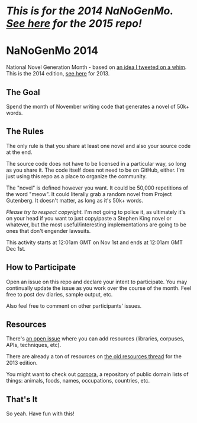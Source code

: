 
# _This is for the 2014 NaNoGenMo. [See here](https://github.com/dariusk/NaNoGenMo-2015) for the 2015 repo!_


# NaNoGenMo 2014

National Novel Generation Month - based on [an idea I tweeted on a whim](https://twitter.com/tinysubversions/status/396305662000775168). This is the 2014 edition, [see here](https://github.com/dariusk/NaNoGenMo) for 2013.

## The Goal

Spend the month of November writing code that generates a novel of 50k+ words.

## The Rules

The only rule is that you share at least one novel and also your source code at the end.

The source code does not have to be licensed in a particular way, so long as you share it. The code itself does not need to be on GitHub, either. I'm just using this repo as a place to organize the community.

The "novel" is defined however you want. It could be 50,000 repetitions of the word "meow". It could literally grab a random novel from Project Gutenberg. It doesn't matter, as long as it's 50k+ words.

_Please try to respect copyright._ I'm not going to police it, as ultimately it's on your head if you want to just copy/paste a Stephen King novel or whatever, but the most useful/interesting implementations are going to be ones that don't engender lawsuits.

This activity starts at 12:01am GMT on Nov 1st and ends at 12:01am GMT Dec 1st.

## How to Participate

Open an issue on this repo and declare your intent to participate. You may continually update the issue as you work over the course of the month. Feel free to post dev diaries, sample output, etc.

Also feel free to comment on other participants' issues.

## Resources

There's [an open issue](https://github.com/dariusk/NaNoGenMo-2014/issues/1) where you can add resources (libraries, corpuses, APIs, techniques, etc).

There are already a ton of resources on [the old resources thread](https://github.com/dariusk/NaNoGenMo/issues/11) for the 2013 edition.

You might want to check out [corpora](https://github.com/dariusk/corpora), a repository of public domain lists of things: animals, foods, names, occupations, countries, etc.

## That's It

So yeah. Have fun with this!
